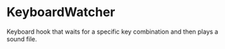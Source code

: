 # KeyboardWatcher
Keyboard hook that waits for a specific key combination and then plays a sound file.

